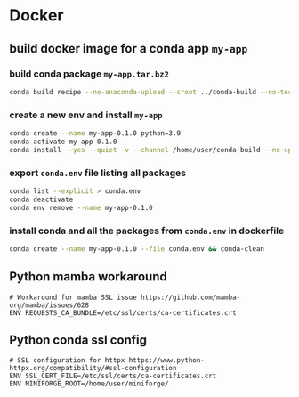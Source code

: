 # Docker

## build docker image for a conda app `my-app`
### build conda package `my-app.tar.bz2`
```sh
conda build recipe --no-anaconda-upload --croot ../conda-build --no-test
```
### create a new env and install `my-app`
```sh
conda create --name my-app-0.1.0 python=3.9
conda activate my-app-0.1.0
conda install --yes --quiet -v --channel /home/user/conda-build --no-update-deps my-app=0.1.0=py39_0
```
### export `conda.env` file listing all packages
```sh
conda list --explicit > conda.env
conda deactivate
conda env remove --name my-app-0.1.0
```
### install conda and all the packages from `conda.env` in dockerfile 
```sh
conda create --name my-app-0.1.0 --file conda.env && conda-clean
```

## Python mamba workaround
```
# Workaround for mamba SSL issue https://github.com/mamba-org/mamba/issues/628
ENV REQUESTS_CA_BUNDLE=/etc/ssl/certs/ca-certificates.crt
```

## Python conda ssl config
```
# SSL configuration for httpx https://www.python-httpx.org/compatibility/#ssl-configuration
ENV SSL_CERT_FILE=/etc/ssl/certs/ca-certificates.crt
ENV MINIFORGE_ROOT=/home/user/miniforge/
```
